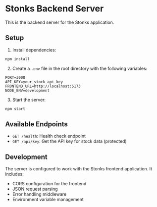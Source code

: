 # Stonks Backend Server

This is the backend server for the Stonks application.

## Setup

1. Install dependencies:

```bash
npm install
```

2. Create a `.env` file in the root directory with the following variables:

```
PORT=3000
API_KEY=your_stock_api_key
FRONTEND_URL=http://localhost:5173
NODE_ENV=development
```

3. Start the server:

```bash
npm start
```

## Available Endpoints

- `GET /health`: Health check endpoint
- `GET /api/key`: Get the API key for stock data (protected)

## Development

The server is configured to work with the Stonks frontend application. It includes:

- CORS configuration for the frontend
- JSON request parsing
- Error handling middleware
- Environment variable management
